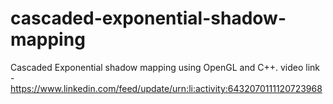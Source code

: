 # cascaded-exponential-shadow-mapping
Cascaded Exponential shadow mapping using OpenGL and C++.
video link - https://www.linkedin.com/feed/update/urn:li:activity:6432070111120723968
